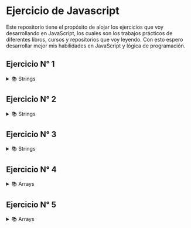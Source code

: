 # Ejercicio de Javascript

Este repositorio tiene el propósito de alojar los ejercicios que voy desarrollando en JavaScript, los cuales son los trabajos prácticos de diferentes libros, cursos y repositorios que voy leyendo.
Con esto espero desarrollar mejor mis habilidades en JavaScript y lógica de programación.

## Ejercicio N° 1

<details>
<summary>📚 Strings</summary>

Crear una variable que reciba un string y retorne la misma, pero agregando después de cada carácter su índice correspondiente. Es decir, que retorne el mismo string transformado de la siguiente forma.

```
    En el indice 0 posición 1 es igual a la letra C
    En el indice 1 posición 2 es igual a la letra a
    En el indice 2 posición 3 es igual a la letra r
    En el indice 3 posición 4 es igual a la letra l
    En el indice 4 posición 5 es igual a la letra o
    En el indice 5 posición 6 es igual a la letra s
```

</details>

## Ejercicio N° 2

<details>
<summary>📚 Strings</summary>

Escriba una función que reciba dos parámetros del tipo string. La función deberá retornar la cantidad de apariciones que tiene el segundo parámetro en el primer parámetro.

```js
console.log(contarOcurrencias("sarasa" "a")); // imprime 3
console.log(contarOcurrencias("sarasa" "z")); // imprime 0
```

</details>

## Ejercicio N° 3

<details>
<summary>📚 Strings</summary>
hacer una función que reciba un string y retorne el mismo string pero agregando después de cada carácter su indice. Es decir, que retorne el mismo string de la siguiente forma:

```js
console.log(agregarIndice("kawabonga")); // imprime "k0a1w2a3b4o5n6g7a8"
console.log(agregarIndice("casa")); // imprime "c0a1s2a3"
```

</details>

## Ejercicio N° 4

<details>
<summary>📚  Arrays</summary>

Hacer una función que reciba un array de string y retorne un string igual a la concatenación de todos sus elementos


```js
console.log(concatenar([ 's', 'a', 'r', 'a', 's', 'a' ])) // imprime "sarasa"
console.log(concatenar([ 'h', 'o', 'l', 'a' ])) // imprime "hola"
```

</details>

## Ejercicio N° 5

<details>
<summary>📚 Arrays</summary>

Hacer una función que reciba un array y retorne otro array con la misma cantidad de elementos, pero que cada elemento sea el tipo de dato del array original.

```js
console.log(transformarATipos([1, "casa", {}])); // imprime ["number", "string", "object"]
console.log(transformarATipos([function(){}, true])); // imprime ["function", "boolean"]
```
</details>